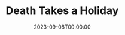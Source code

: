 ---
title: Death Takes a Holiday
date: 2023-09-08T00:00:00
opening_date: 1937-05-25
closing_date:
layout: productions
program:
Theatre: Theatre Jacksonville
cast:
- Duke Lambert: Allen Moreland
- Grazia: Betty Perry
- Rhoda Fenton: Doris Lockhart
- Cora: Emma Sue Zink
- Duchess Stephaine: Genevieve Kenly
- Fedele: H.V. Rocco
- Eric Fenton: John Salzer
- Baron Cesarea: Joseph Marron
- Major Whitread: Maurice Perkins
- Princess of San Luca: Maye Elizabeth Mackinnon
- Aldo: Miriam Jobe
- Corrado: Stokes Perry
- Prince Sirki: Virgil Perry
crew:
- Lighting: H.E. DeFlorin
- Setting Assistant:
  - Herbert Swisher
  - Mary Courtney
  - Stokes Perry
- Director: Huron L. Blyden
- Set Design: R.H.H. Blackwell
- Props: Maxine Swisher
orchestra:
---